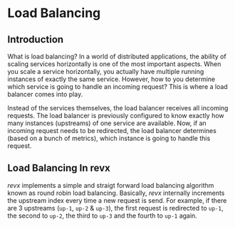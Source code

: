 # Load Balancing

## Introduction

What is load balancing? In a world of distributed applications, the ability of scaling services horizontally is one of the most important aspects. When you scale a service horizontally, you actually have multiple running instances of exactly the same service. However, how to you determine which service is going to handle an incoming request? This is where a load balancer comes into play.

Instead of the services themselves, the load balancer receives all incoming requests. The load balancer is previously configured to know exactly how many instances (upstreams) of one service are available. Now, if an incoming request needs to be redirected, the load balancer determines (based on a bunch of metrics), which instance is going to handle this request.

## Load Balancing In revx

*revx* implements a simple and straigt forward load balancing algorithm known as round robin load balancing. Basically, *revx* internally increments the upstream index every time a new request is send. For example, if there are 3 upstreams (`up-1`, `up-2` & `up-3`), the first request is redirected to `up-1`, the second to `up-2`, the third to `up-3` and the fourth to `up-1` again.
